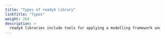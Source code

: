 ```yaml
---
title: "Types of ready4 library"
linkTitle: "Types"
weight: 264
description: >
  ready4 libraries include tools for applying a modelling framework and for implementing computational models.
---
```

